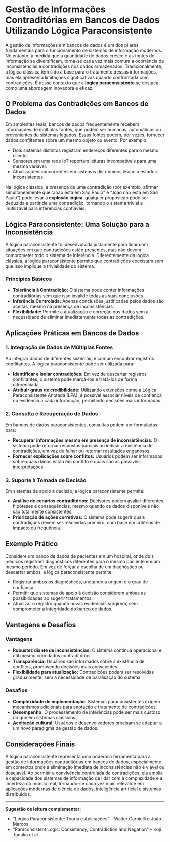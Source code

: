 
# Gestão de Informações Contraditórias em Bancos de Dados Utilizando Lógica Paraconsistente

A gestão de informações em bancos de dados é um dos pilares fundamentais para o funcionamento de sistemas de informação modernos. No entanto, à medida que a quantidade de dados cresce e as fontes de informação se diversificam, torna-se cada vez mais comum a ocorrência de inconsistências e contradições nos dados armazenados. Tradicionalmente, a lógica clássica tem sido a base para o tratamento dessas informações, mas ela apresenta limitações significativas quando confrontada com contradições. É nesse contexto que a **lógica paraconsistente** se destaca como uma abordagem inovadora e eficaz.

## O Problema das Contradições em Bancos de Dados

Em ambientes reais, bancos de dados frequentemente recebem informações de múltiplas fontes, que podem ser humanas, automáticas ou provenientes de sistemas legados. Essas fontes podem, por vezes, fornecer dados conflitantes sobre um mesmo objeto ou evento. Por exemplo:

- Dois sistemas distintos registram endereços diferentes para o mesmo cliente.
- Sensores em uma rede IoT reportam leituras incompatíveis para uma mesma variável.
- Atualizações concorrentes em sistemas distribuídos levam a estados inconsistentes.

Na lógica clássica, a presença de uma contradição (por exemplo, afirmar simultaneamente que "João está em São Paulo" e "João não está em São Paulo") pode levar à **explosão lógica**: qualquer proposição pode ser deduzida a partir de uma contradição, tornando o sistema trivial e inutilizável para inferências confiáveis.

## Lógica Paraconsistente: Uma Solução para a Inconsistência

A lógica paraconsistente foi desenvolvida justamente para lidar com situações em que contradições estão presentes, mas não devem comprometer todo o sistema de inferência. Diferentemente da lógica clássica, a lógica paraconsistente permite que contradições coexistam sem que isso implique a trivialidade do sistema.

### Princípios Básicos

- **Tolerância à Contradição:** O sistema pode conter informações contraditórias sem que isso invalide todas as suas conclusões.
- **Inferência Controlada:** Apenas conclusões justificadas pelos dados são aceitas, mesmo na presença de inconsistências.
- **Flexibilidade:** Permite a atualização e correção dos dados sem a necessidade de eliminar imediatamente todas as contradições.

## Aplicações Práticas em Bancos de Dados

### 1. Integração de Dados de Múltiplas Fontes

Ao integrar dados de diferentes sistemas, é comum encontrar registros conflitantes. A lógica paraconsistente pode ser utilizada para:

- **Identificar e isolar contradições:** Em vez de descartar registros conflitantes, o sistema pode marcá-los e tratá-los de forma diferenciada.
- **Atribuir graus de credibilidade:** Utilizando extensões como a Lógica Paraconsistente Anotada (LPA), é possível associar níveis de confiança ou evidência a cada informação, permitindo decisões mais informadas.

### 2. Consulta e Recuperação de Dados

Em bancos de dados paraconsistentes, consultas podem ser formuladas para:

- **Recuperar informações mesmo em presença de inconsistências:** O sistema pode retornar respostas parciais ou indicar a existência de contradições, em vez de falhar ou retornar resultados enganosos.
- **Fornecer explicações sobre conflitos:** Usuários podem ser informados sobre quais dados estão em conflito e quais são as possíveis interpretações.

### 3. Suporte à Tomada de Decisão

Em sistemas de apoio à decisão, a lógica paraconsistente permite:

- **Análise de cenários contraditórios:** Decisores podem avaliar diferentes hipóteses e consequências, mesmo quando os dados disponíveis não são totalmente consistentes.
- **Priorização de ações corretivas:** O sistema pode sugerir quais contradições devem ser resolvidas primeiro, com base em critérios de impacto ou frequência.

## Exemplo Prático

Considere um banco de dados de pacientes em um hospital, onde dois médicos registram diagnósticos diferentes para o mesmo paciente em um mesmo período. Em vez de forçar a escolha de um diagnóstico ou descartar ambos, a lógica paraconsistente permite:

- Registrar ambos os diagnósticos, anotando a origem e o grau de confiança.
- Permitir que sistemas de apoio à decisão considerem ambas as possibilidades ao sugerir tratamentos.
- Atualizar o registro quando novas evidências surgirem, sem comprometer a integridade do banco de dados.

## Vantagens e Desafios

### Vantagens

- **Robustez diante de inconsistências:** O sistema continua operacional e útil mesmo com dados contraditórios.
- **Transparência:** Usuários são informados sobre a existência de conflitos, promovendo decisões mais conscientes.
- **Flexibilidade para atualização:** Contradições podem ser resolvidas gradualmente, sem a necessidade de paralisação do sistema.

### Desafios

- **Complexidade de implementação:** Sistemas paraconsistentes exigem mecanismos adicionais para anotação e tratamento de contradições.
- **Desempenho:** O processamento de inferências pode ser mais custoso do que em sistemas clássicos.
- **Aceitação cultural:** Usuários e desenvolvedores precisam se adaptar a um novo paradigma de gestão de dados.

## Considerações Finais

A lógica paraconsistente representa uma poderosa ferramenta para a gestão de informações contraditórias em bancos de dados, especialmente em contextos onde a eliminação imediata de inconsistências não é viável ou desejável. Ao permitir a convivência controlada de contradições, ela amplia a capacidade dos sistemas de informação de lidar com a complexidade e a incerteza do mundo real, tornando-se cada vez mais relevante em aplicações modernas de ciência de dados, inteligência artificial e sistemas distribuídos.

---
**Sugestão de leitura complementar:**  
- "Lógica Paraconsistente: Teoria e Aplicações" – Walter Carnielli e João Marcos  
- "Paraconsistent Logic: Consistency, Contradiction and Negation" – Koji Tanaka et al.
```
